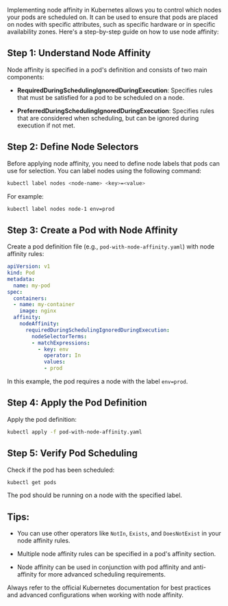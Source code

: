Implementing node affinity in Kubernetes allows you to control which nodes your pods are scheduled on. It can be used to ensure that pods are placed on nodes with specific attributes, such as specific hardware or in specific availability zones. Here's a step-by-step guide on how to use node affinity:

## Step 1: Understand Node Affinity

Node affinity is specified in a pod's definition and consists of two main components:

- **RequiredDuringSchedulingIgnoredDuringExecution**: Specifies rules that must be satisfied for a pod to be scheduled on a node.

- **PreferredDuringSchedulingIgnoredDuringExecution**: Specifies rules that are considered when scheduling, but can be ignored during execution if not met.

## Step 2: Define Node Selectors

Before applying node affinity, you need to define node labels that pods can use for selection. You can label nodes using the following command:

```bash
kubectl label nodes <node-name> <key>=<value>
```

For example:

```bash
kubectl label nodes node-1 env=prod
```

## Step 3: Create a Pod with Node Affinity

Create a pod definition file (e.g., `pod-with-node-affinity.yaml`) with node affinity rules:

```yaml
apiVersion: v1
kind: Pod
metadata:
  name: my-pod
spec:
  containers:
  - name: my-container
    image: nginx
  affinity:
    nodeAffinity:
      requiredDuringSchedulingIgnoredDuringExecution:
        nodeSelectorTerms:
        - matchExpressions:
          - key: env
            operator: In
            values:
            - prod
```

In this example, the pod requires a node with the label `env=prod`.

## Step 4: Apply the Pod Definition

Apply the pod definition:

```bash
kubectl apply -f pod-with-node-affinity.yaml
```

## Step 5: Verify Pod Scheduling

Check if the pod has been scheduled:

```bash
kubectl get pods
```

The pod should be running on a node with the specified label.

## Tips:

- You can use other operators like `NotIn`, `Exists`, and `DoesNotExist` in your node affinity rules.

- Multiple node affinity rules can be specified in a pod's affinity section.

- Node affinity can be used in conjunction with pod affinity and anti-affinity for more advanced scheduling requirements.

Always refer to the official Kubernetes documentation for best practices and advanced configurations when working with node affinity.
